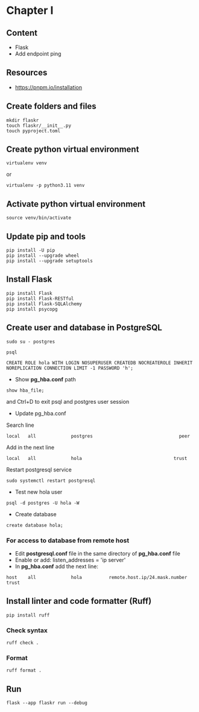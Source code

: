 # Chapter I

## Content
- Flask
- Add endpoint ping

## Resources
- https://pnpm.io/installation

## Create folders and files
```
mkdir flaskr
touch flaskr/__init__.py
touch pyproject.toml
```

## Create python virtual environment
```
virtualenv venv
```
or
```
virtualenv -p python3.11 venv
```
## Activate python virtual environment
```
source venv/bin/activate
```
## Update pip and tools
```
pip install -U pip
pip install --upgrade wheel
pip install --upgrade setuptools
```

## Install Flask
```
pip install Flask
pip install Flask-RESTful
pip install Flask-SQLAlchemy
pip install psycopg
```
## Create user and database in PostgreSQL
```
sudo su - postgres
```
```commandline
psql
```
```commandline
CREATE ROLE hola WITH LOGIN NOSUPERUSER CREATEDB NOCREATEROLE INHERIT NOREPLICATION CONNECTION LIMIT -1 PASSWORD 'h';
```
* Show **pg_hba.conf** path
```commandline
show hba_file;
```
and Ctrl+D to exit psql and postgres user session
* Update pg_hba.conf

Search line
```
local   all             postgres                                peer
```
Add in the next line
```
local   all             hola                                  trust
```
Restart postgresql service
```
sudo systemctl restart postgresql
```
* Test new hola user
```commandline
psql -d postgres -U hola -W
```
* Create database
```
create database hola;
```
### For access to database from remote host 
* Edit **postgresql.conf** file in the same directory of **pg_hba.conf** file
* Enable or add: listen_addresses = 'ip server'
* In **pg_hba.conf** add the next line:
```
host    all             hola          remote.host.ip/24.mask.number         trust
```
## Install linter and code formatter (Ruff)
```
pip install ruff
```
### Check syntax
```
ruff check .
```
### Format
```
ruff format .
```

## Run
```
flask --app flaskr run --debug
```
